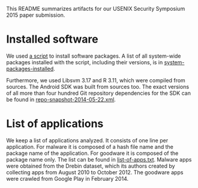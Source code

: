 This README summarizes artifacts for our USENIX Security Symposium 2015 paper
submission.

# Installed software

We used [a script](../../env/emulab/prepare-node.sh) to install software packages. A list of all system-wide
packages installed with the script, including their versions, is in
[system-packages-installed](./system-packages-installed).

Furthermore, we used Libsvm 3.17 and R 3.11, which were compiled from
sources. The Android SDK was built from sources too. The exact versions of all
more than four hundred Git repository dependencies for the SDK can be found in
[repo-snapshot-2014-05-22.xml](../repo-snapshot-2014-05-22.xml).

# List of applications

We keep a list of applications analyzed. It consists of one line per
application. For malware it is composed of a hash file name and the package
name of the application. For goodware it is composed of the package name
only. The list can be found in [list-of-apps.txt](./list-of-apps.txt). Malware apps were obtained
from the Drebin dataset, which its authors created by collecting apps from
August 2010 to October 2012. The goodware apps were crawled from Google Play
in February 2014.
